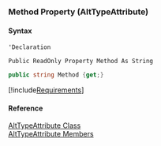 ﻿### Method Property (AltTypeAttribute)

#### Syntax

```vbnet
'Declaration

Public ReadOnly Property Method As String
```

```csharp
public string Method {get;}
```

[!include[Requirements](../partials/requirements.md)]

#### Reference

[AltTypeAttribute Class](fcSDK~FChoice.Foundation.Clarify.Attributes.AltTypeAttribute.md)  
[AltTypeAttribute Members](fcSDK~FChoice.Foundation.Clarify.Attributes.AltTypeAttribute_members.md)
